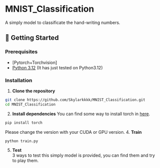 # MNIST_Classification

A simply model to classificate the hand-writing numbers.

## 🚀 Getting Started

### Prerequisites
- [Pytorch+Torchvision]
- [Python 3.12](https://www.python.org/) (It has just tested on Python3.12)

### Installation

1. **Clone the repository**
```bash
git clone https://github.com/Skylarkkkk/MNIST_Classification.git
cd MNIST_Classification
```

2. **Install dependencies**
You can find some way to install torch in [here](https://pytorch.org/).
```bash
pip install torch
```
Please change the version with your CUDA or GPU version.
4. **Train**
```bash
python train.py
```
5. **Test**  
3 ways to test this simply model is provided, you can find them and try to play them.
